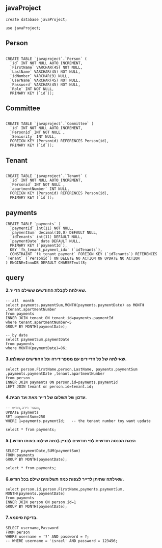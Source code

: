 ## javaProject
```
create database javaProject;

use javaProject;
```
## Person
```

CREATE TABLE `javaproject`.`Person` (
  `id` INT NOT NULL AUTO_INCREMENT,
  `FirstName` VARCHAR(45) NOT NULL,
  `LastName` VARCHAR(45) NOT NULL,
  `idNumber` VARCHAR(9) NULL,
  `UserName` VARCHAR(45) NOT NULL,
  `Password` VARCHAR(45) NOT NULL,
  `Role` INT NOT NULL,
  PRIMARY KEY (`id`));

```
## Committee
```

CREATE TABLE `javaproject`.`Committee` (
  `id` INT NOT NULL AUTO_INCREMENT,
  `Personid` INT NOT NULL ,
  `Seniority` INT NULL,
  FOREIGN KEY (Personid) REFERENCES Person(id),
  PRIMARY KEY (`id`));

```
## Tenant
```

CREATE TABLE `javaproject`.`Tenant` (
  `id` INT NOT NULL AUTO_INCREMENT,
  `Personid` INT NOT NULL ,
  `apartmentNumber` INT NULL,
  FOREIGN KEY (Personid) REFERENCES Person(id),
  PRIMARY KEY (`id`));

```
## payments
```
CREATE TABLE `payments` (
  `paymentId` int(11) NOT NULL,
  `paymentSum` decimal(10,0) DEFAULT NULL,
  `idTenants` int(11) DEFAULT NULL,
  `paymentDate` date DEFAULT NULL,
  PRIMARY KEY (`paymentId`),
  KEY `fk_tenant_payment_idx` (`idTenants`),
  CONSTRAINT `fk_tenant_payment` FOREIGN KEY (`idTenants`) REFERENCES `Tenant` (`Personid`) ON DELETE NO ACTION ON UPDATE NO ACTION
) ENGINE=InnoDB DEFAULT CHARSET=utf8;
```

## query
#### 2.שאילתה לקבלת החודשים ששילם הדייר.
```
-- all  month
select payments.paymentSum,MONTH(payments.paymentDate) as MONTH ,tenant.apartmentNumber
from payments
INNER JOIN tenant ON tenant.id=payments.paymentId
where tenant.apartmentNumber=5 
GROUP BY MONTH(paymentDate);

-- by date
select paymentSum,paymentDate
from payments
where MONTH(paymentDate)=06;
```


#### 3.שאילתה של כל הדיירים עם מספר דירה וכל החודשים ששולמו.
```
select person.FirstName,person.LastName, payments.paymentSum ,payments.paymentDate ,tenant.apartmentNumber
from person
INNER JOIN payments ON person.id=payments.paymentId
LEFT JOIN tenant on person.id=tenant.id;
```

#### 4.עדכון של תשלום של דייר מאת ועד הבית.
```
-- מספר דירה,חודש,
UPDATE payments
SET paymentSum=250
WHERE 1=payments.paymentId;   -- the tenant number toy want update

select * from payments;
```
#### 5.הצגת הכנסה חודשית לפי חודשים לבניין.(כמה שילמו באותו חודש.)
```
SELECT paymentDate,SUM(paymentSum)
FROM payments
GROUP BY MONTH(paymentDate);

select * from payments;
```

#### 6.שאילתה שתיתן לדייר לצפות כמה תשלומים שילם בכל חודש.
```
select person.id,person.FirstName,payments.paymentSum, MONTH(payments.paymentDate)
from payments 
INNER JOIN person ON person.id=1
GROUP BY MONTH(paymentDate);
```
#### 7.בדיקת סיסמא.
```
SELECT username,Password 
FROM person 
WHERE username = '?' AND password = ?;
-- WHERE username = 'israel' AND password = 123456;
```
